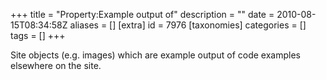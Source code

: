 +++
title = "Property:Example output of"
description = ""
date = 2010-08-15T08:34:58Z
aliases = []
[extra]
id = 7976
[taxonomies]
categories = []
tags = []
+++

Site objects (e.g. images) which are example output of code examples elsewhere on the site.
